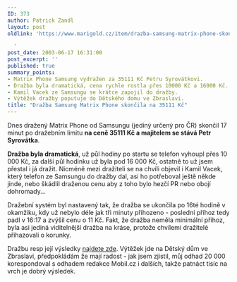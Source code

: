 ```yaml
---
ID: 373
author: Patrick Zandl
layout: post
oldlink: 'https://www.marigold.cz/item/drazba-samsung-matrix-phone-skoncila-na-35111-kc

  '
post_date: 2003-06-17 16:31:00
post_excerpt: ''
published: true
summary_points:
- Matrix Phone Samsung vydražen za 35111 Kč Petru Syrovátkovi.
- Dražba byla dramatická, cena rychle rostla přes 10000 Kč a 16000 Kč.
- Kamil Vacek ze Samsungu se krátce zapojil do dražby.
- Výtěžek dražby poputuje do Dětského domu ve Zbraslavi.
title: "Dražba Samsung Matrix Phone skončila na 35111 Kč"
---
```


<p>
Dnes dražený Matrix Phone od Samsungu (jediný určený pro ČR) skončil 17 minut po dražebním limitu <STRONG>na ceně 35111 Kč a majitelem se stává Petr Syrovátka</STRONG>. </p>

<p>
<STRONG>Dražba byla dramatická</STRONG>, už půl hodiny po startu se telefon vyhoupl přes 10 000 Kč, za další půl hodinku už byla pod 16 000 Kč, ostatně to už jsem přestal i já dražit. Nicméně mezi dražiteli se na chvíli objevil i Kamil Vacek, který telefon ze Samsungu do dražby dal, asi ho potřeboval ještě někde jinde, nebo škádlil draženou cenu aby z toho bylo hezčí PR nebo obojí dohromady...</p>

<p>
Dražební systém byl nastavený tak, že dražba se ukončila po 16té hodině v okamžiku, kdy už nebylo déle jak tři minuty přihozeno - poslední příhoz tedy padl v 16:17 a zvýšil cenu o 11 Kč. Fakt, že dražba neměla minimální přihoz, byla asi jediná viditelnější dražba na kráse, protože chvílemi dražitelé přihazovali o korunky. </p>

<p>
Dražbu resp její výsledky <A href="http://revue.idnes.cz/aukce.asp?do=aukce&amp;id=matrix" target=_blank>najdete zde</A>. Výtěžek jde na Dětský dům ve Zbraslavi, předpokládám že mají radost - jak jsem zjistil, můj odhad 20 000 korespondoval s odhadem redakce Mobil.cz i dalších, takže patnáct tisíc na vrch je dobrý výsledek. </p>